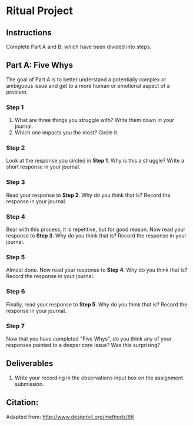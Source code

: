 # Ritual Project

## Instructions
Complete Part A and B, which have been divided into steps.

## Part A: Five Whys
The goal of Part A is to better understand a potentially complex or ambiguous issue and get to a more human or emotional aspect of a problem.

### Step 1

1. What are three things you struggle with? Write them down in your journal.
2. Which one impacts you the most? Circle it.

### Step 2

Look at the response you circled in **Step 1**. Why is this a struggle? Write a short response in your journal.

### Step 3

Read your response to **Step 2**. Why do you think that is? Record the response in your journal.

### Step 4

Bear with this process, it is repetitive, but for good reason. Now read your response to **Step 3**. Why do you think that is? Record the response in your journal.

### Step 5

Almost done. Now read your response to **Step 4**. Why do you think that is? Record the response in your journal.

### Step 6

Finally, read your response to **Step 5**. Why do you think that is? Record the response in your journal.

### Step 7
Now that you have completed "Five Whys", do you think any of your responses pointed to a deeper core issue? Was this surprising?

## Deliverables
1. Write your recording in the observations input box on the assignment submission.

## Citation:
Adapted from: http://www.designkit.org/methods/66